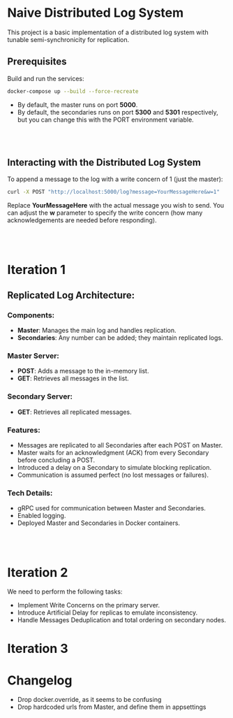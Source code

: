# Naive Distributed Log System

This project is a basic implementation of a distributed log system with tunable semi-synchronicity for replication.

## Prerequisites

Build and run the services:
```bash
docker-compose up --build --force-recreate
```

- By default, the master runs on port **5000**.
- By default, the secondaries runs on port **5300** and **5301** respectively, but you can change this with the PORT environment variable.

<br>
<br>

## Interacting with the Distributed Log System

To append a message to the log with a write concern of 1 (just the master):
```bash
curl -X POST "http://localhost:5000/log?message=YourMessageHere&w=1"
```
Replace **YourMessageHere** with the actual message you wish to send.
You can adjust the **w** parameter to specify the write concern (how many acknowledgements are needed before responding).

<br>
<br>

# Iteration 1
## Replicated Log Architecture:

### **Components**:
  - **Master**: Manages the main log and handles replication.
  - **Secondaries**: Any number can be added; they maintain replicated logs.

### **Master Server**:
  - **POST**: Adds a message to the in-memory list.
  - **GET**: Retrieves all messages in the list.

### **Secondary Server**:
  - **GET**: Retrieves all replicated messages.

### **Features**:
  - Messages are replicated to all Secondaries after each POST on Master.
  - Master waits for an acknowledgment (ACK) from every Secondary before concluding a POST.
  - Introduced a delay on a Secondary to simulate blocking replication.
  - Communication is assumed perfect (no lost messages or failures).

### **Tech Details**:
  - gRPC used for communication between Master and Secondaries.
  - Enabled logging.
  - Deployed Master and Secondaries in Docker containers. 

<br>
<br>

# Iteration 2
We need to perform the following tasks:

- Implement Write Concerns on the primary server.
- Introduce Artificial Delay for replicas to emulate inconsistency.
- Handle Messages Deduplication and total ordering on secondary nodes.



# Iteration 3


# Changelog
- Drop docker.override, as it seems to be confusing
- Drop hardcoded urls from Master, and define them in appsettings